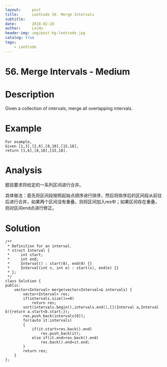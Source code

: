 ```yaml
---
layout:     post
title:      LeetCode 56. Merge Intervals
subtitle:   
date:       2018-02-28
author:     LeiHu
header-img: img/post-bg-leetcode.jpg
catalog: true
tags:
    - LeetCode
---
```

# 56. Merge Intervals - Medium

# Description
Given a collection of intervals, merge all overlapping intervals.

# Example
```
For example,
Given [1,3],[2,6],[8,10],[15,18],
return [1,6],[8,10],[15,18].
```

# Analysis
题目要求将给定的一系列区间进行合并。

具体做法：首先将区间段按照起始点顺序进行排序，然后将排序后的区间段从前往后进行合并，如果两个区间没有重叠，则将区间加入res中；如果区间存在重叠，则对区间end点进行修正。

# Solution
```
/**
 * Definition for an interval.
 * struct Interval {
 *     int start;
 *     int end;
 *     Interval() : start(0), end(0) {}
 *     Interval(int s, int e) : start(s), end(e) {}
 * };
 */
class Solution {
public:
    vector<Interval> merge(vector<Interval>& intervals) {
        vector<Interval> res;
        if(intervals.size()==0)
            return res;
        sort(intervals.begin(),intervals.end(),[](Interval a,Interval b){return a.start<b.start;});
        res.push_back(intervals[0]);
        for(auto it:intervals)
        {
            if(it.start>res.back().end)
                res.push_back(it);
            else if(it.end>res.back().end)
                res.back().end=it.end;
        }
        return res;
    }
};
```
